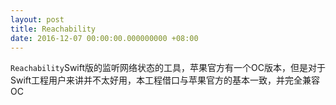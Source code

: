 ```yaml
---
layout: post
title: Reachability
date: 2016-12-07 00:00:00.000000000 +08:00
---
```


`Reachability`Swift版的监听网络状态的工具，苹果官方有一个OC版本，但是对于Swift工程用户来讲并不太好用，本工程借口与苹果官方的基本一致，并完全兼容OC
<center>
<div class="github-card" data-user="DingSoung" data-repo="Reachability" data-width=100% data-height="177"></div>
</center>
